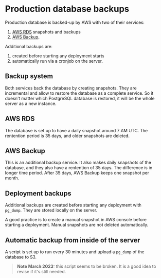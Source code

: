 # Production database backups

Production database is backed-up by AWS with two of their services:

1. [AWS RDS](https://aws.amazon.com/rds/) snapshots and backups
2. [AWS Backup](https://aws.amazon.com/backup/).

Additional backups are:

1. created before starting any deployment starts
2. automatically run via a cronjob on the server.

## Backup system

Both services back the database by creating snapshots. They are incremental and allow
to restore the database as a complete service. So it doesn't matter which PostgreSQL
database is restored, it will be the whole server as a new instance.

## AWS RDS

The database is set up to have a daily snapshot around 7 AM UTC. The rentention period
is 35 days, and older snapshots are deleted.

## AWS Backup

This is an additional backup service. It also makes daily snapshots of the database, and
they also have a rentention of 35 days. The difference is in longer time period.
After 35 days, AWS Backup keeps one snapshot per month.

## Deployment backups

Additional backups are created before starting any deployment with `pg_dump`. They are
stored locally on the server.

A good practice is to create a manual snapshot in AWS console before starting
a deployment. Manual snapshots are not deleted automatically.

## Automatic backup from inside of the server

A script is set up to run every 30 minutes and upload a `pg_dump` of the database to S3.

> **Note March 2023:** this script seems to be broken. It is a good idea to revise if
> it's still needed.

